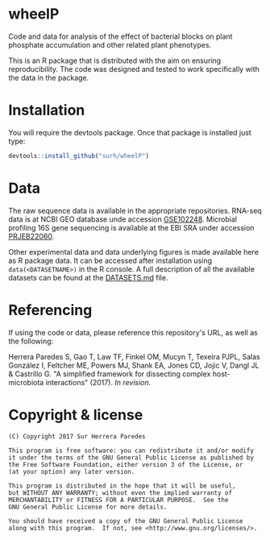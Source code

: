 # wheelP

Code and data for analysis of the effect of bacterial blocks on plant phosphate
accumulation and other related plant phenotypes.

This is an R package that is distributed with the aim on ensuring reproducibility.
The code was designed and tested to work specifically with the data in the package.

# Installation

You will require the devtools package. Once that package is installed just type:

```r
devtools::install_github("surh/wheelP")
```

# Data

The raw sequence data is available in the appropriate repositories. RNA-seq data is at NCBI GEO
database unde accession [GSE102248](https://www.ncbi.nlm.nih.gov/geo/query/acc.cgi?acc=GSE102248).
Microbial profiling 16S gene sequencing is available at the EBI SRA under accession [PRJEB22060](https://www.ebi.ac.uk/ena/data/view/PRJEB22060).

Other experimental data and data underlying figures is made available here as R package data. It can be accessed after installation using `data(<DATASETNAME>)` in the R console. A full description of all the available datasets can be found at the [DATASETS.md](DATASETS.md) file.

# Referencing

If using the code or data, please reference this repository's URL, as well as the following:

Herrera Paredes S, Gao T, Law TF, Finkel OM, Mucyn T, Texeira PJPL, Salas González I,
Feltcher ME, Powers MJ, Shank EA, Jones CD, Jojic V, Dangl JL & Castrillo G. "A simplified
framework for dissecting complex host-microbiota interactions" (2017). *In revision*.

# Copyright & license

    (C) Copyright 2017 Sur Herrera Paredes

    This program is free software: you can redistribute it and/or modify
    it under the terms of the GNU General Public License as published by
    the Free Software Foundation, either version 3 of the License, or
    (at your option) any later version.

    This program is distributed in the hope that it will be useful,
    but WITHOUT ANY WARRANTY; without even the implied warranty of
    MERCHANTABILITY or FITNESS FOR A PARTICULAR PURPOSE.  See the
    GNU General Public License for more details.

    You should have received a copy of the GNU General Public License
    along with this program.  If not, see <http://www.gnu.org/licenses/>.

